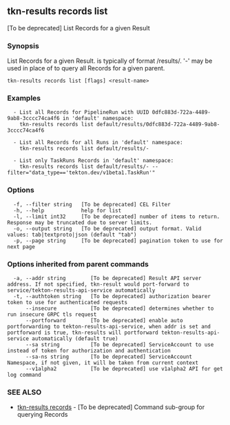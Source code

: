## tkn-results records list

[To be deprecated] List Records for a given Result

### Synopsis

List Records for a given Result. <result-name> is typically of format <namespace>/results/<parent-run-uuid>. '-' may be used in place of  <parent-run-uuid> to query all Records for a given parent.

```
tkn-results records list [flags] <result-name>
```

### Examples

```
  - List all Records for PipelineRun with UUID 0dfc883d-722a-4489-9ab8-3cccc74ca4f6 in 'default' namespace:
    tkn-results records list default/results/0dfc883d-722a-4489-9ab8-3cccc74ca4f6

  - List all Records for all Runs in 'default' namespace:
    tkn-results records list default/results/-
	
  - List only TaskRuns Records in 'default' namespace:
    tkn-results records list default/results/- --filter="data_type=='tekton.dev/v1beta1.TaskRun'"
```

### Options

```
  -f, --filter string   [To be deprecated] CEL Filter
  -h, --help            help for list
  -l, --limit int32     [To be deprecated] number of items to return. Response may be truncated due to server limits.
  -o, --output string   [To be deprecated] output format. Valid values: tab|textproto|json (default "tab")
  -p, --page string     [To be deprecated] pagination token to use for next page
```

### Options inherited from parent commands

```
  -a, --addr string        [To be deprecated] Result API server address. If not specified, tkn-result would port-forward to service/tekton-results-api-service automatically
  -t, --authtoken string   [To be deprecated] authorization bearer token to use for authenticated requests
      --insecure           [To be deprecated] determines whether to run insecure GRPC tls request
      --portforward        [To be deprecated] enable auto portforwarding to tekton-results-api-service, when addr is set and portforward is true, tkn-results will portforward tekton-results-api-service automatically (default true)
      --sa string          [To be deprecated] ServiceAccount to use instead of token for authorization and authentication
      --sa-ns string       [To be deprecated] ServiceAccount Namespace, if not given, it will be taken from current context
      --v1alpha2           [To be deprecated] use v1alpha2 API for get log command
```

### SEE ALSO

* [tkn-results records](tkn-results_records.md)	 - [To be deprecated] Command sub-group for querying Records

